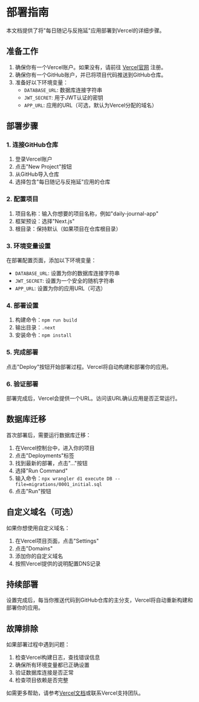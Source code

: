 # 部署指南

本文档提供了将"每日随记与反拖延"应用部署到Vercel的详细步骤。

## 准备工作

1. 确保你有一个Vercel账户。如果没有，请前往 [Vercel官网](https://vercel.com) 注册。
2. 确保你有一个GitHub账户，并已将项目代码推送到GitHub仓库。
3. 准备好以下环境变量：
   - `DATABASE_URL`: 数据库连接字符串
   - `JWT_SECRET`: 用于JWT认证的密钥
   - `APP_URL`: 应用的URL（可选，默认为Vercel分配的域名）

## 部署步骤

### 1. 连接GitHub仓库

1. 登录Vercel账户
2. 点击"New Project"按钮
3. 从GitHub导入仓库
4. 选择包含"每日随记与反拖延"应用的仓库

### 2. 配置项目

1. 项目名称：输入你想要的项目名称，例如"daily-journal-app"
2. 框架预设：选择"Next.js"
3. 根目录：保持默认（如果项目在仓库根目录）

### 3. 环境变量设置

在部署配置页面，添加以下环境变量：

- `DATABASE_URL`: 设置为你的数据库连接字符串
- `JWT_SECRET`: 设置为一个安全的随机字符串
- `APP_URL`: 设置为你的应用URL（可选）

### 4. 部署设置

1. 构建命令：`npm run build`
2. 输出目录：`.next`
3. 安装命令：`npm install`

### 5. 完成部署

点击"Deploy"按钮开始部署过程。Vercel将自动构建和部署你的应用。

### 6. 验证部署

部署完成后，Vercel会提供一个URL。访问该URL确认应用是否正常运行。

## 数据库迁移

首次部署后，需要运行数据库迁移：

1. 在Vercel控制台中，进入你的项目
2. 点击"Deployments"标签
3. 找到最新的部署，点击"..."按钮
4. 选择"Run Command"
5. 输入命令：`npx wrangler d1 execute DB --file=migrations/0001_initial.sql`
6. 点击"Run"按钮

## 自定义域名（可选）

如果你想使用自定义域名：

1. 在Vercel项目页面，点击"Settings"
2. 点击"Domains"
3. 添加你的自定义域名
4. 按照Vercel提供的说明配置DNS记录

## 持续部署

设置完成后，每当你推送代码到GitHub仓库的主分支，Vercel将自动重新构建和部署你的应用。

## 故障排除

如果部署过程中遇到问题：

1. 检查Vercel构建日志，查找错误信息
2. 确保所有环境变量都已正确设置
3. 验证数据库连接是否正常
4. 检查项目依赖是否完整

如需更多帮助，请参考[Vercel文档](https://vercel.com/docs)或联系Vercel支持团队。
